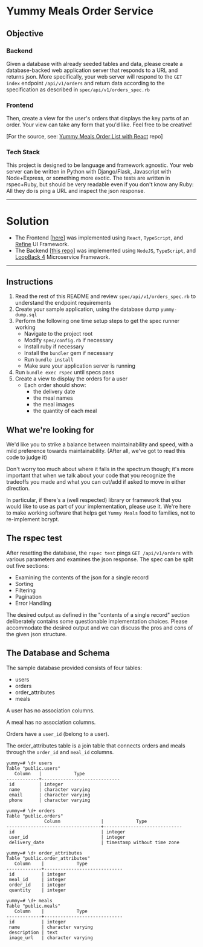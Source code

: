 Yummy Meals Order Service
=========================

## Objective

### Backend

Given a database with already seeded tables and data, please create a database-backed web application server that responds to a URL and returns json. More specifically, your web server will respond to the `GET index` endpoint `/api/v1/orders` and return data according to the specification as described in `spec/api/v1/orders_spec.rb`

### Frontend
Then, create a view for the user's orders that displays the key parts of an order. Your view can take any form that you'd like. Feel free to be creative!

[For the source, see: [Yummy Meals Order List with React](https://github.com/developertogo/yummy-meals-order) repo]

### Tech Stack
This project is designed to be language and framework agnostic. Your web server can be written in Python with Django/Flask, Javascript with Node+Express, or something more exotic. The tests are written in rspec+Ruby, but should be very readable even if you don't know any Ruby: All they do is ping a URL and inspect the json response.

***

Solution
========

* The Frontend [[here](https://github.com/developertogo/yummy-meals-order)] was implemented using `React`, `TypeScript`, and [Refine](https://github.com/refinedev/refine) UI Framework.
* The Backend [[this repo](https://github.com/developertogo/yummy-meals-microservice)] was implemented using `NodeJS`, `TypeScript`, and [LoopBack 4](https://github.com/loopbackio/loopback-next) Microservice Framework.

***

Instructions
------------

1. Read the rest of this README and review `spec/api/v1/orders_spec.rb` to understand the endpoint requirements
2. Create your sample application, using the database dump `yummy-dump.sql`
3. Perform the following one time setup steps to get the spec runner working
    - Navigate to the project root
    - Modify `spec/config.rb` if necessary
    - Install ruby if necessary
    - Install the `bundler` gem if necessary
    - Run `bundle install`
    - Make sure your application server is running
4. Run `bundle exec rspec` until specs pass
5. Create a view to display the orders for a user
    - Each order should show:
      - the delivery date
      - the meal names
      - the meal images
      - the quantity of each meal

What we're looking for
----------------------

We'd like you to strike a balance between maintainability and speed, with a mild preference towards maintainability. (After all, we've got to read this code to judge it)

Don't worry too much about where it falls in the spectrum though; it's more important that when we talk about your code that you recognize the tradeoffs you made and what you can cut/add if asked to move in either direction.

In particular, if there's a (well respected) library or framework that you would like to use as part of your implementation, please use it. We're here to make working software that helps get `Yummy Meals` food to families, not to re-implement bcrypt.

The rspec test
--------------

After resetting the database, the `rspec test` pings `GET /api/v1/orders` with various parameters and examines the json response. The spec can be split out five sections:

- Examining the contents of the json for a single record
- Sorting
- Filtering
- Pagination
- Error Handling

The desired output as defined in the "contents of a single record" section deliberately contains some questionable implementation choices. Please accommodate the desired output and we can discuss the pros and cons of the given json structure.

The Database and Schema
-----------------------

The sample database provided consists of four tables:

- users
- orders
- order_attributes
- meals

A user has no association columns.

A meal has no association columns.

Orders have a `user_id` (belong to a user).

The order_attributes table is a join table that connects orders and meals through the ```order_id``` and ```meal_id``` columns.

```
yummy=# \d+ users
Table "public.users"
   Column   |            Type
------------+-----------------------------
 id         | integer
 name       | character varying
 email      | character varying
 phone      | character varying

yummy=# \d+ orders
Table "public.orders"
              Column               |            Type
-----------------------------------+-----------------------------
 id                                | integer
 user_id                           | integer
 delivery_date                     | timestamp without time zone

yummy=# \d+ order_attributes
Table "public.order_attributes"
   Column    |            Type
-------------+-----------------------------
 id          | integer
 meal_id     | integer
 order_id    | integer
 quantity    | integer

yummy=# \d+ meals
Table "public.meals"
   Column    |            Type
-------------+-----------------------------
 id          | integer
 name        | character varying
 description | text
 image_url   | character varying
```
